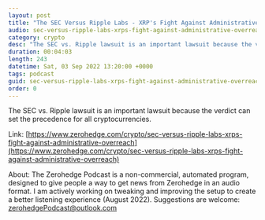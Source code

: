 ```yaml
---
layout: post
title: "The SEC Versus Ripple Labs - XRP's Fight Against Administrative Overreach"
audio: sec-versus-ripple-labs-xrps-fight-against-administrative-overreach-0
category: crypto
desc: "The SEC vs. Ripple lawsuit is an important lawsuit because the verdict can set the precedence for all cryptocurrencies."
duration: 00:04:03
length: 243
datetime: Sat, 03 Sep 2022 13:20:00 +0000
tags: podcast
guid: sec-versus-ripple-labs-xrps-fight-against-administrative-overreach-0
order: 0
---
```

The SEC vs. Ripple lawsuit is an important lawsuit because the verdict can set the precedence for all cryptocurrencies.

Link: [https://www.zerohedge.com/crypto/sec-versus-ripple-labs-xrps-fight-against-administrative-overreach](https://www.zerohedge.com/crypto/sec-versus-ripple-labs-xrps-fight-against-administrative-overreach)

About: The Zerohedge Podcast is a non-commercial, automated program, designed to give people a way to get news from Zerohedge in an audio format.  I am actively working on tweaking and improving the setup to create a better listening experience (August 2022).  Suggestions are welcome: [zerohedgePodcast@outlook.com](mailto:zerohedgePodcast@outlook.com)